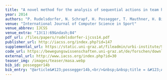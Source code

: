 ```yaml
---
title: "A novel method for the analysis of sequential actions in team handball"
year: 2014
authors: "P. Rudelsdorfer, N. Schrapf, H. Possegger, T. Mauthner, H. Bischof, M. Tilp"
venue: "International Journal of Computer Science in Sport"
venue_abbrev: IJCSS
venue_extra: "13(1):69&ndash;84"
pdf_url: /files/papers/rudelsdorfer-ijcss14.pdf
publisher_url: http://iacss.org/index.php?id=147
supplemental_url: https://static.uni-graz.at/fileadmin/urbi-institute/Sportwissenschaft/Dokumente/Software/MASA_User-Guide20181101.pdf
code_url: https://bewegungswissenschaften.uni-graz.at/de/forschen/downloads/
external_url: http://www.iacss.org/index.php?id=30
teaser_img: /images/teaser/masa.webp
bib_id: possegger14b
bib_entry: "@article&#123;possegger14b,<br/>&nbsp;&nbsp;title = &#123;A novel method for the analysis of sequential actions in team handball&#125;,<br/>&nbsp;&nbsp;author = &#123;Paul Rudelsdorfer and Norbert Schrapf and Horst Possegger and Thomas Mauthner and Horst Bischof and Markus Tilp&#125;,<br/>&nbsp;&nbsp;journal = &#123;International Journal of Computer Science in Sport (IJCSS)&#125;,<br/>&nbsp;&nbsp;volume = &#123;13&#125;,<br/>&nbsp;&nbsp;number = &#123;1&#125;,<br/>&nbsp;&nbsp;pages = &#123;69--84&#125;,<br/>&nbsp;&nbsp;year = &#123;2014&#125;<br/>&#125;"
---
```

